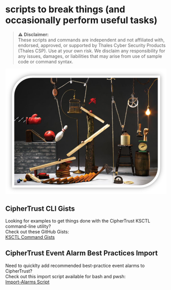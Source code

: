 # scripts to break things (and occasionally perform useful tasks)

> ⚠️ **Disclaimer:**  
> These scripts and commands are independent and not affiliated with, endorsed, approved, or supported by Thales Cyber Security Products (Thales CSP). Use at your own risk. We disclaim any responsibility for any issues, damages, or liabilities that may arise from use of sample code or command syntax.  


![Alt text](./machine.png)

## CipherTrust CLI Gists
Looking for examples to get things done with the CipherTrust KSCTL command-line utility?  
Check out these GitHub Gists:  
[KSCTL Command Gists](https://gist.github.com/soconnor73/b40e707d07d5a8cbd1cbfabcaafe5f2e)

## CipherTrust Event Alarm Best Practices Import
Need to quicklty add recommended best-practice event alarms to CipherTrust?  
Check out this import script available for bash and pwsh:  
[Import-Alarms Script](https://github.com/soconnor73/scripts/tree/main/Import-Alarms)
